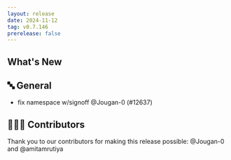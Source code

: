 ```yaml
---
layout: release
date: 2024-11-12
tag: v0.7.146
prerelease: false
---
```


## What's New

## 🔤 General

- fix namespace w/signoff @Jougan-0 (#12637)

## 👨🏽‍💻 Contributors

Thank you to our contributors for making this release possible:
@Jougan-0 and @amitamrutiya
